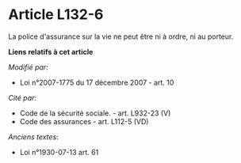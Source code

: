 # Article L132-6

La police d'assurance sur la vie ne peut être ni à ordre, ni au porteur.

**Liens relatifs à cet article**

_Modifié par_:

  - Loi n°2007-1775 du 17 décembre 2007 - art. 10

_Cité par_:

  - Code de la sécurité sociale. - art. L932-23 (V)
  - Code des assurances - art. L112-5 (VD)

_Anciens textes_:

  - Loi n°1930-07-13 art. 61
